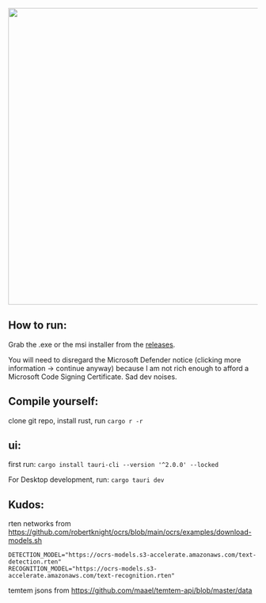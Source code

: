 <p align="center">
<img src="https://github.com/user-attachments/assets/6d132c3c-f817-4a12-9c37-4fa596baa267" width="600px">
</p>

## How to run:

Grab the .exe or the msi installer from the [releases](https://github.com/chrisheib/temocr/releases).

You will need to disregard the Microsoft Defender notice (clicking more information -> continue anyway) because I am not rich enough to afford a Microsoft Code Signing Certificate. Sad dev noises.

## Compile yourself:

clone git repo, install rust, run `cargo r -r`

## ui:
first run:
`cargo install tauri-cli --version '^2.0.0' --locked`

For Desktop development, run:
`cargo tauri dev`

## Kudos:

rten networks from https://github.com/robertknight/ocrs/blob/main/ocrs/examples/download-models.sh

```
DETECTION_MODEL="https://ocrs-models.s3-accelerate.amazonaws.com/text-detection.rten"
RECOGNITION_MODEL="https://ocrs-models.s3-accelerate.amazonaws.com/text-recognition.rten"
```

temtem jsons from https://github.com/maael/temtem-api/blob/master/data

